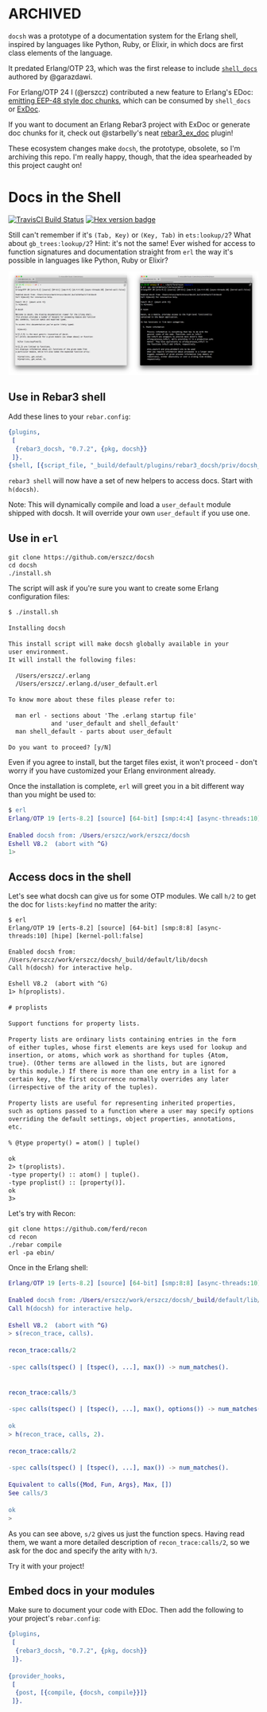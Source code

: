 # ARCHIVED

`docsh` was a prototype of a documentation system for the Erlang shell,
inspired by languages like Python, Ruby, or Elixir,
in which docs are first class elements of the language.

It predated Erlang/OTP 23, which was the first release to
include [`shell_docs`](https://www.erlang.org/doc/man/shell_docs)
authored by @garazdawi.

For Erlang/OTP 24 I (@erszcz) contributed a new feature to Erlang's EDoc:
[emitting EEP-48 style doc chunks][edoc_chunks],
which can be consumed by `shell_docs` or [ExDoc](https://github.com/elixir-lang/ex_doc).

If you want to document an Erlang Rebar3 project with ExDoc or generate doc chunks for it,
check out @starbelly's neat
[rebar3_ex_doc](https://github.com/starbelly/rebar3_ex_doc) plugin!

These ecosystem changes make `docsh`, the prototype, obsolete, so I'm archiving this repo.
I'm really happy, though, that the idea spearheaded by this project caught on!

[edoc_chunks]: https://www.erlang.org/doc/apps/edoc/chapter#Doc_chunks

# Docs in the Shell

[![TravisCI Build Status](https://travis-ci.org/erszcz/docsh.svg?branch=master)](https://travis-ci.org/erszcz/docsh)
[![Hex version badge](https://img.shields.io/hexpm/v/docsh.svg)](https://hex.pm/packages/docsh)

Still can't remember if it's `(Tab, Key)` or `(Key, Tab)` in `ets:lookup/2`?
What about `gb_trees:lookup/2`? Hint: it's not the same!
Ever wished for access to function signatures and documentation straight from `erl`
the way it's possible in languages like Python, Ruby or Elixir?

[![docsh - light and dark background](https://raw.githubusercontent.com/erszcz/docsh/master/doc/light-dark-bg.png)](https://github.com/erszcz/docsh/blob/master/doc/light-dark-bg.png)


## Use in Rebar3 shell

Add these lines to your `rebar.config`:

```erlang
{plugins,
 [
  {rebar3_docsh, "0.7.2", {pkg, docsh}}
 ]}.
{shell, [{script_file, "_build/default/plugins/rebar3_docsh/priv/docsh_rebar3_shell.escript"}]}.
```

`rebar3 shell` will now have a set of new helpers to access docs. Start with `h(docsh)`.

Note: This will dynamically compile and load a `user_default` module shipped with docsh.
It will override your own `user_default` if you use one.


## Use in `erl`

```
git clone https://github.com/erszcz/docsh
cd docsh
./install.sh
```

The script will ask if you're sure you want to create some
Erlang configuration files:

```
$ ./install.sh

Installing docsh

This install script will make docsh globally available in your
user environment.
It will install the following files:

  /Users/erszcz/.erlang
  /Users/erszcz/.erlang.d/user_default.erl

To know more about these files please refer to:

  man erl - sections about 'The .erlang startup file'
            and 'user_default and shell_default'
  man shell_default - parts about user_default

Do you want to proceed? [y/N]
```

Even if you agree to install, but the target files exist,
it won't proceed - don't worry if you have customized your
Erlang environment already.

Once the installation is complete,
`erl` will greet you in a bit different way than you might be used to:

```erlang
$ erl
Erlang/OTP 19 [erts-8.2] [source] [64-bit] [smp:4:4] [async-threads:10] [kernel-poll:false]

Enabled docsh from: /Users/erszcz/work/erszcz/docsh
Eshell V8.2  (abort with ^G)
1>
```


## Access docs in the shell

Let's see what docsh can give us for some OTP modules.
We call `h/2` to get the doc for `lists:keyfind` no matter the arity:

```
$ erl
Erlang/OTP 19 [erts-8.2] [source] [64-bit] [smp:8:8] [async-threads:10] [hipe] [kernel-poll:false]

Enabled docsh from: /Users/erszcz/work/erszcz/docsh/_build/default/lib/docsh
Call h(docsh) for interactive help.

Eshell V8.2  (abort with ^G)
1> h(proplists).

# proplists

Support functions for property lists.

Property lists are ordinary lists containing entries in the form
of either tuples, whose first elements are keys used for lookup and
insertion, or atoms, which work as shorthand for tuples {Atom,
true}. (Other terms are allowed in the lists, but are ignored
by this module.) If there is more than one entry in a list for a
certain key, the first occurrence normally overrides any later
(irrespective of the arity of the tuples).

Property lists are useful for representing inherited properties,
such as options passed to a function where a user may specify options
overriding the default settings, object properties, annotations,
etc.

% @type property() = atom() | tuple()

ok
2> t(proplists).
-type property() :: atom() | tuple().
-type proplist() :: [property()].
ok
3>
```

Let's try with Recon:

```
git clone https://github.com/ferd/recon
cd recon
./rebar compile
erl -pa ebin/
```

Once in the Erlang shell:

```erlang
Erlang/OTP 19 [erts-8.2] [source] [64-bit] [smp:8:8] [async-threads:10] [hipe] [kernel-poll:false]

Enabled docsh from: /Users/erszcz/work/erszcz/docsh/_build/default/lib/docsh
Call h(docsh) for interactive help.

Eshell V8.2  (abort with ^G)
> s(recon_trace, calls).

recon_trace:calls/2

-spec calls(tspec() | [tspec(), ...], max()) -> num_matches().


recon_trace:calls/3

-spec calls(tspec() | [tspec(), ...], max(), options()) -> num_matches().

ok
> h(recon_trace, calls, 2).

recon_trace:calls/2

-spec calls(tspec() | [tspec(), ...], max()) -> num_matches().

Equivalent to calls({Mod, Fun, Args}, Max, [])
See calls/3

ok
>
```

As you can see above, `s/2` gives us just the function specs.
Having read them, we want a more detailed description of `recon_trace:calls/2`,
so we ask for the doc and specify the arity with `h/3`.

Try it with your project!


## Embed docs in your modules

Make sure to document your code with EDoc.
Then add the following to your project's `rebar.config`:

```erlang
{plugins,
 [
  {rebar3_docsh, "0.7.2", {pkg, docsh}}
 ]}.

{provider_hooks,
 [
  {post, [{compile, {docsh, compile}}]}
 ]}.
```


[edoc:module-tags]: http://erlang.org/doc/apps/edoc/chapter.html#Module_tags
[gh:recon-docsh]: https://github.com/erszcz/recon
